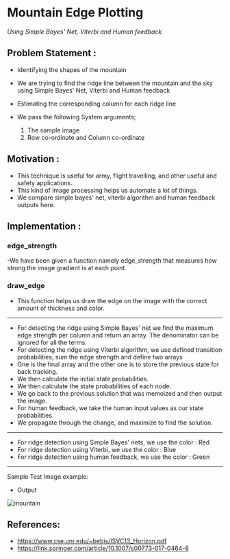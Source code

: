 # Mountain Edge Plotting
_Using Simple Bayes' Net, Viterbi and Human feedback_


## Problem Statement : 
- Identifying the shapes of the mountain

- We are trying to find the ridge line between the mountain and the sky using Simple Bayes' Net, Viterbi and Human feedback

- Estimating the corresponding column for each ridge line

- We pass the following System arguments;
  1) The sample image
  2) Row co-ordinate and Column co-ordinate
  
## Motivation :

- This technique is useful for army, flight travelling, and other useful and safety applications.
- This kind of image processing helps us automate a lot of things.
- We compare simple bayes' net, viterbi algorithm and human feedback outputs here.

## Implementation : 

### edge_strength
-We have been given a function namely edge_strength that measures how strong the image gradient is at each point.

### draw_edge
- This function helps us draw the edge on the image with the correct amount of thickness and color.

------------

- For detecting the ridge using Simple Bayes' net we find the maximum edge strength per column and return an array.  The denominator can be ignored for all the terms.
- For detecting the ridge using Viterbi algorithm, we use defined transition probabilities, sum the edge strength and define two arrays
- One is the final array and the other one is to store the previous state for back tracking.
- We then calculate the initial state probabilities.
- We then calculate the state probabilities of each node.
- We go back to the previous solution that was memoized and then output the image.
- For human feedback, we take the human input values as our state probabilities.
- We propagate through the change, and maximize to find the solution.

---------
- For ridge detection using Simple Bayes' nets, we use the color : Red
- For ridge detection using Viterbi, we use the color : Blue
- For ridge detection using human feedback, we use the color : Green
----------
Sample Test Image example: 

- Output

![mountain](../master/part2/output_images/mountain_output.jpg)


## References: 

- https://www.cse.unr.edu/~bebis/ISVC13_Horizon.pdf
- https://link.springer.com/article/10.1007/s00773-017-0464-8

